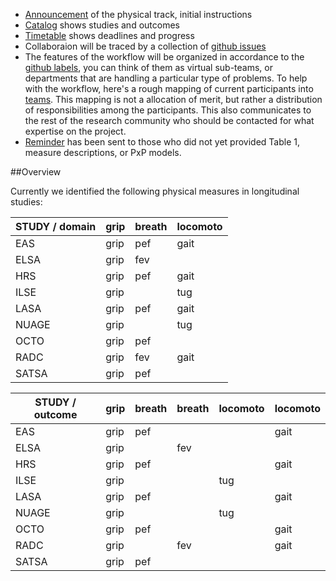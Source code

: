 
- [Announcement](./announce.md) of the physical track, initial instructions
- [Catalog](./catalog.md) shows studies and outcomes
- [Timetable](./timetable.md)  shows deadlines and progress
- Collaboraion will be traced by a collection of [github issues](https://github.com/IALSA/IALSA-2015-Portland/milestones/PxP%20-%20Physical)   
- The features of the workflow will be organized in accordance to the  [github labels](../github_labels.md), you can think of them as virtual sub-teams, or departments that are handling a particular type of problems.  To help with the workflow, here's a rough mapping of current participants into [teams](../physical/teams.md). This mapping is not a allocation of merit, but rather a distribution of responsibilities among the participants. This also communicates to the rest of the research community who should be contacted for what expertise on the project.   
- [Reminder](../../projects/physical/reminder_160915.md) has been sent to those who did not yet provided Table 1, measure descriptions, or PxP models. 


##Overview

Currently we identified the following physical measures in longitudinal studies:

| STUDY / domain  |grip  |breath | locomoto |   
|---|---|---|---|
| EAS  |grip   |pef   | gait  |  
| ELSA  |grip   |fev   |   |  
| HRS  | grip   | pef  |gait    |  
| ILSE  |grip   |   |tug   |  
| LASA  |grip   | pef  |gait    |  
| NUAGE  |grip   |   |tug   |  
| OCTO  |grip   | pef  |   |  
| RADC  |grip   | fev  |gait    |  
| SATSA  |grip   | pef  |   |  



| STUDY / outcome | grip |breath |breath  |locomoto |locomoto |   
|---|---|---|---|---|---|
| EAS  |grip|pef|   |   | gait|  
| ELSA |grip|   |fev|   |    |  
| HRS  |grip|pef|   |   |gait|  
| ILSE |grip|   |   |tug|    |  
| LASA |grip|pef|   |   |gait|  
| NUAGE|grip|   |   |tug|    |   
| OCTO |grip|pef|   |   |gait| 
| RADC |grip|   |fev|   |gait|  
| SATSA|grip|pef|   |   |    | 


